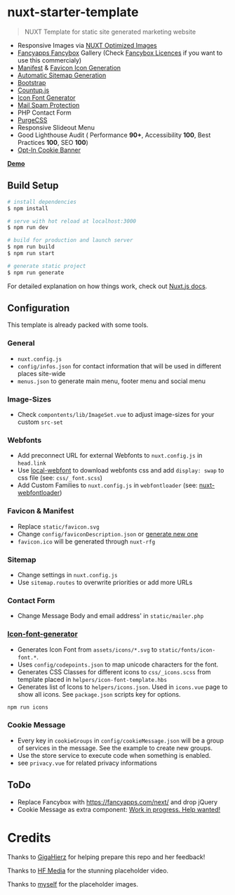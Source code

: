 # nuxt-starter-template

> NUXT Template for static site generated marketing website

- Responsive Images via [NUXT Optimized Images](https://github.com/aceforth/nuxt-optimized-images)
- [Fancyapps Fancybox](https://github.com/fancyapps/fancybox) Gallery (Check [Fancybox Licences](https://fancyapps.com/fancybox/3/#license) if you want to use this commercialy)
- [Manifest](https://www.npmjs.com/package/@nuxtjs/manifest) & [Favicon Icon Generation](https://github.com/pimlie/nuxt-rfg-icon)
- [Automatic Sitemap Generation](https://github.com/nuxt-community/sitemap-module)
- [Bootstrap](https://github.com/twbs/bootstrap)
- [Countup.js](https://github.com/inorganik/countUp.js)
- [Icon Font Generator](https://github.com/Hammie/icon-font-generator)
- [Mail Spam Protection](https://github.com/mmoollllee/nuxt-protected-mailto)
- PHP Contact Form
- [PurgeCSS](https://github.com/Developmint/nuxt-purgecss)
- Responsive Slideout Menu
- Good Lighthouse Audit ( Performance __90+__, Accessibility __100__, Best Practices __100__, SEO __100__)
- [Opt-In Cookie Banner](https://github.com/mmoollllee/nuxt-privacy-message)

[**Demo**](https://mmoollllee.github.io/nuxt-starter-template/)

## Build Setup

``` bash
# install dependencies
$ npm install

# serve with hot reload at localhost:3000
$ npm run dev

# build for production and launch server
$ npm run build
$ npm run start

# generate static project
$ npm run generate
```

For detailed explanation on how things work, check out [Nuxt.js docs](https://nuxtjs.org).

## Configuration

This template is already packed with some tools.

### General
- `nuxt.config.js`
- `config/infos.json` for contact information that will be used in different places site-wide
- `menus.json` to generate main menu, footer menu and social menu

### Image-Sizes
- Check `compontents/lib/ImageSet.vue` to adjust image-sizes for your custom `src-set`

### Webfonts
- Add preconnect URL for external Webfonts to `nuxt.config.js` in `head.link`
- Use [local-webfont](https://github.com/swissspidy/local-webfont) to download webfonts css and add `display: swap` to css file (see: `css/_font.scss`)
- Add Custom Families to `nuxt.config.js` in `webfontloader` (see: [nuxt-webfontloader](https://github.com/Developmint/nuxt-webfontloader))

### Favicon & Manifest
- Replace `static/favicon.svg`
- Change `config/faviconDescription.json` or [generate new one](https://github.com/pimlie/nuxt-rfg-icon#rfg)
- `favicon.ico` will be generated through `nuxt-rfg`

### Sitemap
- Change settings in `nuxt.config.js`
- Use `sitemap.routes` to overwrite priorities or add more URLs

### Contact Form
- Change Message Body and email address' in `static/mailer.php`

### [Icon-font-generator](https://github.com/Hammie/icon-font-generator)

- Generates Icon Font from `assets/icons/*.svg` to `static/fonts/icon-font.*`.
- Uses `config/codepoints.json` to map unicode characters for the font.
- Generates CSS Classes for different icons to `css/_icons.scss` from template placed in `helpers/icon-font-template.hbs`
- Generates list of Icons to `helpers/icons.json`. Used in `icons.vue` page to show all icons.
See `package.json` scripts key for options.

``` bash
npm run icons
```

### Cookie Message
- Every key in `cookieGroups` in `config/cookieMessage.json` will be a group of services in the message. See the example to create new groups.
- Use the store service to execute code when something is enabled.
- see `privacy.vue` for related privacy informations


## ToDo
- Replace Fancybox with https://fancyapps.com/next/ and drop jQuery
- Cookie Message as extra component: [Work in progress. Help wanted!](https://github.com/mmoollllee/nuxt-privacy-message-example)

# Credits
Thanks to [GigaHierz](https://github.com/GigaHierz) for helping prepare this repo and her feedback!

Thanks to [HF Media](https://hfmedia.de/) for the stunning placeholder video.

Thanks to [myself](https://github.com/mmoollllee) for the placeholder images.
